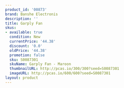 ```yaml
---
product_id: '00873'
brand: Banshe Electronis
description: ''
title: Garply Fan
skus:
- available: true
  condition: New
  currentPrice: '44.38'
  discount: '0.0'
  oldPrice: '44.38'
  promotion: false
  sku: S0087301
  skuName: Garply Fan - Maroon
  thumbnailURL: http://pcas.io/300/300?seed=S0087301
  imageURL: http://pcas.io/600/600?seed=S0087301
layout: product
---
```

